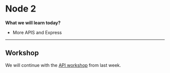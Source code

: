 # Node 2

**What we will learn today?**

- More APIS and Express

---

## Workshop

We will continue with the [API workshop](https://github.com/Migracode-Barcelona/syllabus-contents/blob/master/node/workshop.md) from last week.
